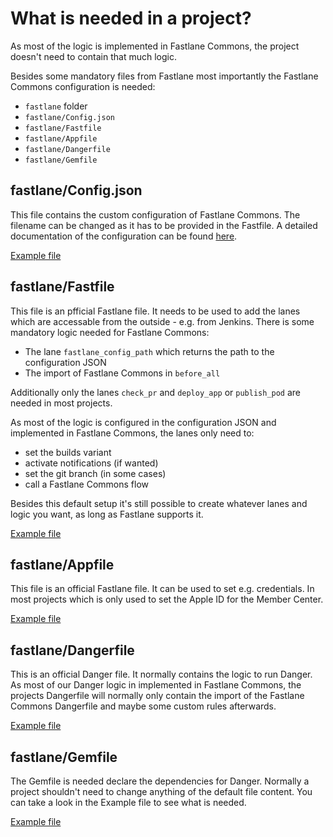 # What is needed in a project?

As most of the logic is implemented in Fastlane Commons, the project doesn't need to contain that much logic.

Besides some mandatory files from Fastlane most importantly the Fastlane Commons configuration is needed:

* `fastlane` folder
* `fastlane/Config.json`
* `fastlane/Fastfile`
* `fastlane/Appfile`
* `fastlane/Dangerfile`
* `fastlane/Gemfile`

## fastlane/Config.json
This file contains the custom configuration of Fastlane Commons. The filename can be changed as it has to be provided in the Fastfile. A detailed documentation of the configuration can be found [here](Configuration.md).

[Example file](project_example/Appfile)

## fastlane/Fastfile
This file is an pfficial Fastlane file. It needs to be used to add the lanes which are accessable from the outside - e.g. from Jenkins.
There is some mandatory logic needed for Fastlane Commons:

* The lane `fastlane_config_path` which returns the path to the configuration JSON
* The import of Fastlane Commons in `before_all`

Additionally only the lanes `check_pr` and `deploy_app` or `publish_pod` are needed in most projects.

As most of the logic is configured in the configuration JSON and implemented in Fastlane Commons, the lanes only need to:

* set the builds variant
* activate notifications (if wanted)
* set the git branch (in some cases)
* call a Fastlane Commons flow

Besides this default setup it's still possible to create whatever lanes and logic you want, as long as Fastlane supports it.

[Example file](project_example/Fastfile)

## fastlane/Appfile
This file is an official Fastlane file. It can be used to set e.g. credentials. In most projects which is only used to set the Apple ID for the Member Center.

[Example file](project_example/Appfile)

## fastlane/Dangerfile
This is an official Danger file. It normally contains the logic to run Danger. As most of our Danger logic in implemented in Fastlane Commons, the projects Dangerfile will normally only contain the import of the Fastlane Commons Dangerfile and maybe some custom rules afterwards.

[Example file](project_example/Dangerfile)

## fastlane/Gemfile
The Gemfile is needed declare the dependencies for Danger. Normally a project shouldn't need to change anything of the default file content. You can take a look in the Example file to see what is needed.

[Example file](project_example/Gemfile)
